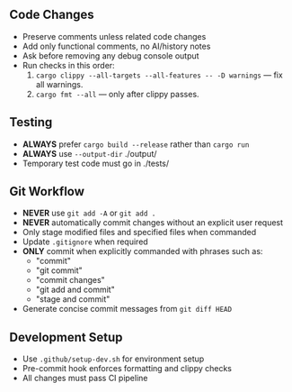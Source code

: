 ## Code Changes
- Preserve comments unless related code changes
- Add only functional comments, no AI/history notes
- Ask before removing any debug console output
- Run checks in this order:
  1) `cargo clippy --all-targets --all-features -- -D warnings` — fix all warnings.
  2) `cargo fmt --all` — only after clippy passes.

## Testing
- **ALWAYS** prefer `cargo build --release` rather than `cargo run`
- **ALWAYS** use `--output-dir` ./output/
- Temporary test code must go in ./tests/

## Git Workflow  
- **NEVER** use `git add -A` or `git add .`
- **NEVER** automatically commit changes without an explicit user request
- Only stage modified files and specified files when commanded
- Update `.gitignore` when required
- **ONLY** commit when explicitly commanded with phrases such as:
  - "commit"
  - "git commit"
  - "commit changes" 
  - "git add and commit"
  - "stage and commit"
- Generate concise commit messages from `git diff HEAD`

## Development Setup
- Use `.github/setup-dev.sh` for environment setup
- Pre-commit hook enforces formatting and clippy checks
- All changes must pass CI pipeline
